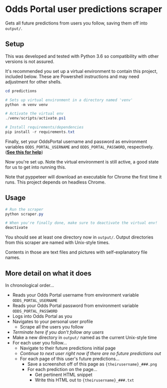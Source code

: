 
# Odds Portal user predictions scraper

Gets all future predictions from users you follow, saving them off into `output/`.

## Setup

This was developed and tested with Python 3.6 so compatibility with other versions is not assured.

It's recommended you set up a virtual environment to contain this project, included below. These are Powershell instructions and may need adjustment for other shells.

```powershell
cd predictions

# Sets up virtual environment in a directory named 'venv'
python -m venv venv

# Activate the virtual env
./venv/scripts/activate.ps1

# Install requirements/dependencies
pip install -r requirements.txt
```

Finally, set your OddsPortal username and password as environment variables `ODDS_PORTAL_USERNAME` and `ODDS_PORTAL_PASSWORD`, respectively. ([**See this for help**](https://www.twilio.com/blog/2017/01/how-to-set-environment-variables.html))

Now you're set up. Note the virtual environment is still active, a good state for us to get into running this.

Note that pyppeteer will download an executable for Chrome the first time it runs. This project depends on headless Chrome.

## Usage

```powershell
# Run the scraper
python scraper.py

# When you're finally done, make sure to deactivate the virtual env!
deactivate
```

You should see at least one directory now in `output/`. Output directories from this scraper are named with Unix-style times.

Contents in those are text files and pictures with self-explanatory file names.

## More detail on what it does

In chronological order...

- Reads your Odds Portal username from environment variable `ODDS_PORTAL_USERNAME`
- Reads your Odds Portal password from environment variable `ODDS_PORTAL_PASSWORD`
- Logs into Odds Portal as you
- Navigates to your personal user profile
    - Scrape all the users you follow
- *Terminate here if you don't follow any users*
- Make a new directory in `output/` named as the current Unix-style time
- For each user you follow...
    - Navigate to their future predictions initial page
    - *Continue to next user right now if there are no future predictions out*
    - For each page of this user's future predictions...
        - Save a screenshot off of this page as `{theirusername}_###.png`
        - For each prediction on the page...
            - Get pertinent HTML snippet
            - Write this HTML out to `{theirusername}_###.txt`
